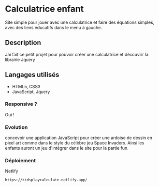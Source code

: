 # Calculatrice enfant

Site simple pour jouer avec une calculatrice et faire des équations simples, avec des liens éducatifs dans le menu à gauche.

## Description

Jai fait ce petit projet pour pouvoir créer une calculatrice et découvrir la librairie Jquery

## Langages utilisés

- HTML5, CSS3
- JavaScript, Jquery

### Responsive ?

Oui !

### Evolution

 concevoir une application JavaScript pour créer une ardoise de dessin en pixel art comme dans le style du célèbre jeu Space Invaders.
 Ainsi les enfants auront un jeu d'intégrer dans le site pour la partie fun.

### Déploiement

Netlify
```
https://kidsplaycalculate.netlify.app/

```
